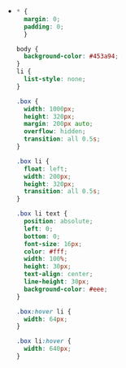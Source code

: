 * ```css
  * {
    margin: 0;
    padding: 0;
    }
  
  body {
    background-color: #453a94;
  }
  li {
    list-style: none;
  }
  
  .box {
    width: 1000px;
    height: 320px;
    margin: 200px auto;
    overflow: hidden;
    transition: all 0.5s;
  }
  
  .box li {
    float: left;
    width: 200px;
    height: 320px;
    transition: all 0.5s;
  }
  
  .box li text {
    position: absolute;
    left: 0;
    bottom: 0;
    font-size: 16px;
    color: #fff;
    width: 100%;
    height: 30px;
    text-align: center;
    line-height: 30px;
    background-color: #eee;
  }
  
  .box:hover li {
    width: 64px;
  }
  
  .box li:hover {
    width: 640px;
  }
  ```

  
